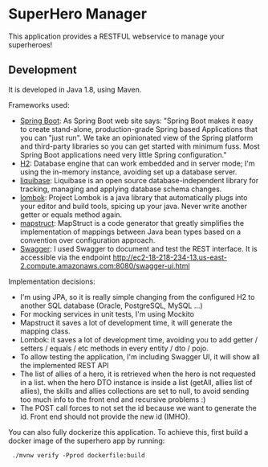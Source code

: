 # SuperHero Manager
This application provides a RESTFUL webservice to manage your superheroes!

## Development

It is developed in Java 1.8, using Maven.

Frameworks used:

- [Spring Boot]: As Spring Boot web site says: "Spring Boot makes it easy to create stand-alone, production-grade Spring based Applications that you can "just run". We take an opinionated view of the Spring platform and third-party libraries so you can get started with minimum fuss. Most Spring Boot applications need very little Spring configuration."  
- [H2]: Database engine that can work embedded and in server mode; I'm using the in-memory instance, avoiding set up a database server.
- [liquibase]: Liquibase is an open source database-independent library for tracking, managing and applying database schema changes. 
- [lombok]: Project Lombok is a java library that automatically plugs into your editor and build tools, spicing up your java.
            Never write another getter or equals method again.   
- [mapstruct]: MapStruct is a code generator that greatly simplifies the implementation of mappings between Java bean types based on a convention over configuration approach.
- [Swagger]: I used Swagger to document and test the REST interface. It is accessible via the endpoint http://ec2-18-218-234-13.us-east-2.compute.amazonaws.com:8080/swagger-ui.html


Implementation decisions:
 - I'm using JPA, so it is really simple changing from the configured H2 to another SQL database (Oracle, PostgreSQL, MySQL ...)
 - For mocking services in unit tests, I'm using Mockito
 - Mapstruct it saves a lot of development time, it will generate the mapping class.
 - Lombok: it saves a lot of development time, avoiding you to add getter / setters / equals / etc methods in every entity / dto / pojo.
 - To allow testing the application, I'm including Swagger UI, it will show all the implemented REST API
 - The list of allies of a hero, it is retrieved when the hero is not requested in a list. when the hero DTO instance is inside a list (getAll, allies list of allies), the skills and allies collections are set to null, to avoid sending too much info to the front end and recursive problems :)  
 - The POST call forces to not set the id because we want to generate the id. Front end should not provide the new id (IMHO).
 
You can also fully dockerize this application. To achieve this, first build a docker image of the superhero app by running:

     ./mvnw verify -Pprod dockerfile:build         

 
[Spring Boot]: https://projects.spring.io/spring-boot/
[Liquibase]: http://www.liquibase.org/
[H2]: http://www.h2database.com/html/main.html
[lombok]: https://projectlombok.org/
[mapstruct]: http://mapstruct.org/
[Swagger]: https://swagger.io/
